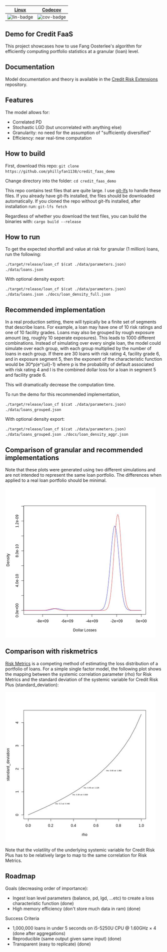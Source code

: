 | [Linux][lin-link] | [Codecov][cov-link] |
| :---------------: | :-----------------: |
| ![lin-badge]      | ![cov-badge]        |

[lin-badge]: https://travis-ci.com/phillyfan1138/credit_faas_demo.svg "Travis build status"
[lin-link]:  https://travis-ci.com/phillyfan1138/credit_faas_demo "Travis build status"
[cov-badge]: https://codecov.io/gh/phillyfan1138/credit_faas_demo/branch/master/graph/badge.svg
[cov-link]:  https://codecov.io/gh/phillyfan1138/credit_faas_demo

## Demo for Credit FaaS

This project showcases how to use Fang Oosterlee's algorithm for efficiently computing portfolio statistics at a granular (loan) level.  

## Documentation

Model documentation and theory is available in the [Credit Risk Extensions](https://github.com/phillyfan1138/CreditRiskExtensions/blob/master/StahlMultiVariatePaper.pdf) repository.

## Features

The model allows for:
* Correlated PD
* Stochastic LGD (but uncorrelated with anything else)
* Granularity: no need for the assumption of "sufficiently diversified" 
* Efficiency: near real-time computation

## How to build
First, download this repo:
`git clone https://github.com/phillyfan1138/credit_faas_demo`

Change directory into the folder:
`cd credit_faas_demo`

This repo contains test files that are quite large.  I use [git-lfs](https://git-lfs.github.com/) to handle these files.  If you already have git-lfs installed, the files should be downloaded automatically.  If you cloned the repo without git-lfs installed, after installation run:
`git-lfs fetch`

Regardless of whether you download the test files, you can build the binaries with:
`cargo build --release`

## How to run
To get the expected shortfall and value at risk for granular (1 million) loans, run the following:

`./target/release/loan_cf $(cat ./data/parameters.json)  ./data/loans.json`

With optional density export:

`./target/release/loan_cf $(cat ./data/parameters.json)  ./data/loans.json ./docs/loan_density_full.json`

## Recommended implementation
In a real production setting, there will typically be a finite set of segments that describe loans.  For example, a loan may have one of 10 risk ratings and one of 10 facility grades.  Loans may also be grouped by rough exposure amount (eg, roughly 10 seperate exposures).  This leads to 1000 different combinations.  Instead of simulating over every single loan, the model could simulate over each group, with each group multiplied by the number of loans in each group.  If there are 30 loans with risk rating 4, facility grade 6, and in exposure segment 5, then the exponent of the characteristic function would be 30*p(e^{uil}-1) where p is the probability of default associated with risk rating 4 and l is the combined dollar loss for a loan in segment 5 and facility grade 6.  

This will dramatically decrease the computation time.

To run the demo for this recommended implementation, 

`./target/release/loan_cf $(cat ./data/parameters.json)  ./data/loans_grouped.json`

With optional density export:

`./target/release/loan_cf $(cat ./data/parameters.json)  ./data/loans_grouped.json ./docs/loan_density_aggr.json`


## Comparison of granular and recommended implementations

Note that these plots were generated using two different simulations and are not intended to represent the same loan portfolio.  The differences when applied to a real loan portfolio should be minimal.

![](docs/density_compare.jpg?raw=true)

## Comparison with riskmetrics

[Risk Metrics](https://www.msci.com/documents/10199/93396227-d449-4229-9143-24a94dab122f) is a competing method of estimating the loss distribution of a portfolio of loans.  For a simple single factor model, the following plot shows the mapping between the systemic correlation parameter (rho) for Risk Metrics and the standard deviation of the systemic variable for Credit Risk Plus (standard_deviation):

![](docs/vol_corr_compare.jpg?raw=true)

Note that the volatility of the underlying systemic variable for Credit Risk Plus has to be relatively large to map to the same correlation for Risk Metrics.


## Roadmap

Goals (decreasing order of importance):

* Ingest loan level parameters (balance, pd, lgd, ...etc) to create a loss characteristic function (done)
* High memory efficiency (don't store much data in ram) (done)

Success Criteria

* 1,000,000 loans in under 5 seconds on  i5-5250U CPU @ 1.60GHz × 4 (done after aggregations)
* Reproducible (same output given same input) (done)
* Transparent (easy to replicate) (done)
